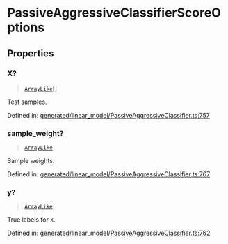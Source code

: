 # PassiveAggressiveClassifierScoreOptions

## Properties

### X?

> [`ArrayLike`](../types/ArrayLike.md)[]

Test samples.

Defined in:  [generated/linear\_model/PassiveAggressiveClassifier.ts:757](https://github.com/transitive-bullshit/scikit-learn-ts/blob/92ab806/packages/sklearn/src/generated/linear_model/PassiveAggressiveClassifier.ts#L757)

### sample\_weight?

> [`ArrayLike`](../types/ArrayLike.md)

Sample weights.

Defined in:  [generated/linear\_model/PassiveAggressiveClassifier.ts:767](https://github.com/transitive-bullshit/scikit-learn-ts/blob/92ab806/packages/sklearn/src/generated/linear_model/PassiveAggressiveClassifier.ts#L767)

### y?

> [`ArrayLike`](../types/ArrayLike.md)

True labels for `X`.

Defined in:  [generated/linear\_model/PassiveAggressiveClassifier.ts:762](https://github.com/transitive-bullshit/scikit-learn-ts/blob/92ab806/packages/sklearn/src/generated/linear_model/PassiveAggressiveClassifier.ts#L762)
